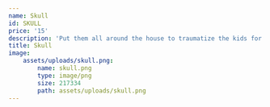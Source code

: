 ```yaml
---
name: Skull
id: SKULL
price: '15'
description: 'Put them all around the house to traumatize the kids for life. FYI: Not a real skull.'
title: Skull
image:
    assets/uploads/skull.png:
        name: skull.png
        type: image/png
        size: 217334
        path: assets/uploads/skull.png
---
```


